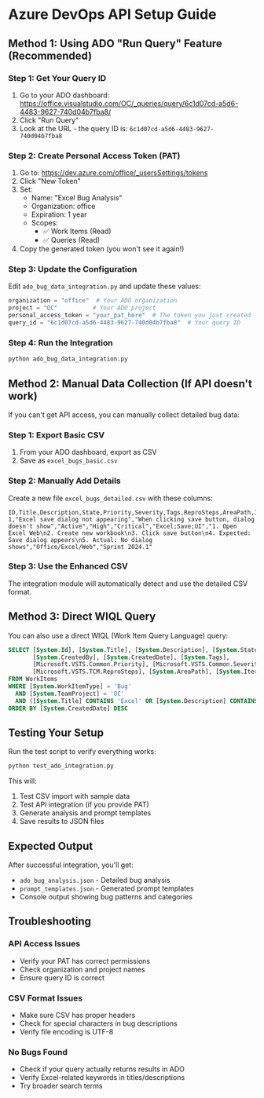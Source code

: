 # Azure DevOps API Setup Guide

## Method 1: Using ADO "Run Query" Feature (Recommended)

### Step 1: Get Your Query ID
1. Go to your ADO dashboard: https://office.visualstudio.com/OC/_queries/query/6c1d07cd-a5d6-4483-9627-740d04b7fba8/
2. Click "Run Query" 
3. Look at the URL - the query ID is: `6c1d07cd-a5d6-4483-9627-740d04b7fba8`

### Step 2: Create Personal Access Token (PAT)
1. Go to: https://dev.azure.com/office/_usersSettings/tokens
2. Click "New Token"
3. Set:
   - Name: "Excel Bug Analysis"
   - Organization: office
   - Expiration: 1 year
   - Scopes: 
     - ✅ Work Items (Read)
     - ✅ Queries (Read)
4. Copy the generated token (you won't see it again!)

### Step 3: Update the Configuration
Edit `ado_bug_data_integration.py` and update these values:

```python
organization = "office"  # Your ADO organization
project = "OC"          # Your ADO project  
personal_access_token = "your_pat_here"  # The token you just created
query_id = "6c1d07cd-a5d6-4483-9627-740d04b7fba8"  # Your query ID
```

### Step 4: Run the Integration
```bash
python ado_bug_data_integration.py
```

## Method 2: Manual Data Collection (If API doesn't work)

If you can't get API access, you can manually collect detailed bug data:

### Step 1: Export Basic CSV
1. From your ADO dashboard, export as CSV
2. Save as `excel_bugs_basic.csv`

### Step 2: Manually Add Details
Create a new file `excel_bugs_detailed.csv` with these columns:
```csv
ID,Title,Description,State,Priority,Severity,Tags,ReproSteps,AreaPath,IterationPath
1,"Excel save dialog not appearing","When clicking save button, dialog doesn't show","Active","High","Critical","Excel;Save;UI","1. Open Excel Web\n2. Create new workbook\n3. Click save button\n4. Expected: Save dialog appears\n5. Actual: No dialog shows","Office/Excel/Web","Sprint 2024.1"
```

### Step 3: Use the Enhanced CSV
The integration module will automatically detect and use the detailed CSV format.

## Method 3: Direct WIQL Query

You can also use a direct WIQL (Work Item Query Language) query:

```sql
SELECT [System.Id], [System.Title], [System.Description], [System.State], 
       [System.CreatedBy], [System.CreatedDate], [System.Tags],
       [Microsoft.VSTS.Common.Priority], [Microsoft.VSTS.Common.Severity],
       [Microsoft.VSTS.TCM.ReproSteps], [System.AreaPath], [System.IterationPath]
FROM WorkItems 
WHERE [System.WorkItemType] = 'Bug' 
  AND [System.TeamProject] = 'OC'
  AND ([System.Title] CONTAINS 'Excel' OR [System.Description] CONTAINS 'Excel' OR [System.Tags] CONTAINS 'Excel')
ORDER BY [System.CreatedDate] DESC
```

## Testing Your Setup

Run the test script to verify everything works:

```bash
python test_ado_integration.py
```

This will:
1. Test CSV import with sample data
2. Test API integration (if you provide PAT)
3. Generate analysis and prompt templates
4. Save results to JSON files

## Expected Output

After successful integration, you'll get:
- `ado_bug_analysis.json` - Detailed bug analysis
- `prompt_templates.json` - Generated prompt templates
- Console output showing bug patterns and categories

## Troubleshooting

### API Access Issues
- Verify your PAT has correct permissions
- Check organization and project names
- Ensure query ID is correct

### CSV Format Issues
- Make sure CSV has proper headers
- Check for special characters in bug descriptions
- Verify file encoding is UTF-8

### No Bugs Found
- Check if your query actually returns results in ADO
- Verify Excel-related keywords in titles/descriptions
- Try broader search terms

